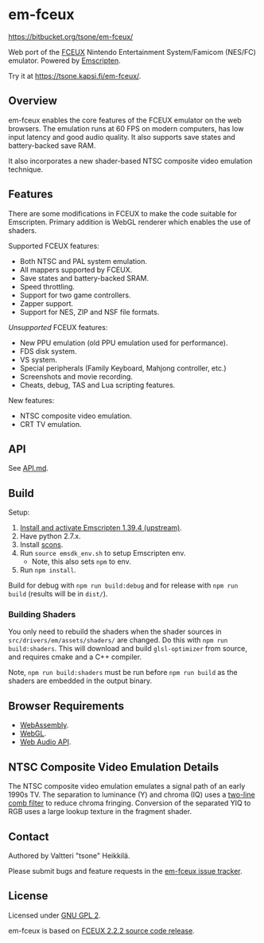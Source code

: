# em-fceux

https://bitbucket.org/tsone/em-fceux/

Web port of the [FCEUX](https://github.com/TASVideos/fceux/) Nintendo
Entertainment System/Famicom (NES/FC) emulator. Powered by
[Emscripten](https://emscripten.org/).

Try it at https://tsone.kapsi.fi/em-fceux/.

## Overview

em-fceux enables the core features of the FCEUX emulator on the web browsers.
The emulation runs at 60 FPS on modern computers, has low input latency and good
audio quality. It also supports save states and battery-backed save RAM.

It also incorporates a new shader-based NTSC composite video emulation
technique.

## Features

There are some modifications in FCEUX to make the code suitable for Emscripten.
Primary addition is WebGL renderer which enables the use of shaders.

Supported FCEUX features:

- Both NTSC and PAL system emulation.
- All mappers supported by FCEUX.
- Save states and battery-backed SRAM.
- Speed throttling.
- Support for two game controllers.
- Zapper support.
- Support for NES, ZIP and NSF file formats.

_Unsupported_ FCEUX features:

- New PPU emulation (old PPU emulation used for performance).
- FDS disk system.
- VS system.
- Special peripherals (Family Keyboard, Mahjong controller, etc.)
- Screenshots and movie recording.
- Cheats, debug, TAS and Lua scripting features.

New features:

- NTSC composite video emulation.
- CRT TV emulation.

## API

See [API.md](https://bitbucket.org/tsone/em-fceux/src/master/API.md).

## Build

Setup:

1. [Install and activate Emscripten 1.39.4 (upstream)](https://emscripten.org/docs/getting_started/downloads.html).
2. Have python 2.7.x.
3. Install [scons](https://scons.org/pages/download.html).
4. Run `source emsdk_env.sh` to setup Emscripten env.
   - Note, this also sets `npm` to env.
5. Run `npm install`.

Build for debug with `npm run build:debug` and for release with `npm run build`
(results will be in `dist/`).

### Building Shaders

You only need to rebuild the shaders when the shader sources in
`src/drivers/em/assets/shaders/` are changed. Do this with
`npm run build:shaders`. This will download and build `glsl-optimizer` from
source, and requires cmake and a C++ compiler.

Note, `npm run build:shaders` must be run before `npm run build` as the shaders
are embedded in the output binary.

## Browser Requirements

- [WebAssembly](https://webassembly.org/).
- [WebGL](https://www.khronos.org/webgl/).
- [Web Audio API](https://www.w3.org/TR/webaudio/).

## NTSC Composite Video Emulation Details

The NTSC composite video emulation emulates a signal path of an early 1990s TV.
The separation to luminance (Y) and chroma (IQ) uses a
[two-line comb filter](http://www.cockam.com/vidcomb.htm#TwoLine) to reduce
chroma fringing. Conversion of the separated YIQ to RGB uses a large lookup
texture in the fragment shader.

## Contact

Authored by Valtteri "tsone" Heikkilä.

Please submit bugs and feature requests in the
[em-fceux issue tracker](https://bitbucket.org/tsone/em-fceux/issues?status=new&status=open).

## License

Licensed under [GNU GPL 2](https://www.gnu.org/licenses/gpl-2.0.txt).

em-fceux is based on
[FCEUX 2.2.2 source code release](http://sourceforge.net/projects/fceultra/files/Source%20Code/2.2.2%20src/fceux-2.2.2.src.tar.gz/download).
